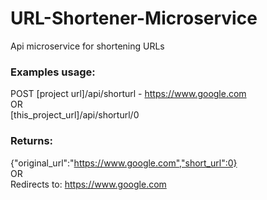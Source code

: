 # URL-Shortener-Microservice
Api microservice for shortening URLs

### Examples usage:
POST [project url]/api/shorturl - https://www.google.com  
OR  
[this_project_url]/api/shorturl/0  

### Returns:
{"original_url":"https://www.google.com","short_url":0}  
OR  
Redirects to:  https://www.google.com

 
